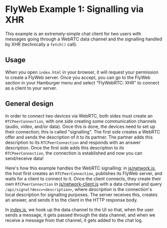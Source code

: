 # FlyWeb Example 1: Signalling via XHR

This example is an extremely-simple chat client for two users with messages
going through a WebRTC data channel and the signalling handled by XHR
(technically a `fetch()` call).

## Usage

When you open `index.html` in your browser, it will request your permission to
create a FlyWeb server. Once you accept, you can go to the FlyWeb section in
your Hamburger menu and select "FlyWebRTC: XHR" to connect as a client to your
server.

## General design

In order to connect two devices via WebRTC, both sides must create an
`RTCPeerConnection`, with one side creating some communication channels (audio,
video, and/or data). Once this is done, the devices need to set up their
connection; this is called "signalling". The first side creates a WebRTC offer
and sends the description of it to its partner. The partner adds this
description to its `RTCPeerConnection` and responds with an answer description.
Once the first side adds this description to *its* `RTCPeerConnection`, the
connection is established and now you can send/receive data!

Here's how this example handles the WebRTC signalling: in
[js/network.js](`js/network.js`), the host first creates an `RTCPeerConnection`,
publishes its FlyWeb server, and waits for a client to connect to it. Once the
client connects, they create their own `RTCPeerConnection` in
[js/network-client.js](`js/network-client.js`) with a data channel and query
`/api/signal?desc=<description>`, where *description* is the connection's local
description for signalling purposes. The server receives this, creates an
answer, and sends it to the client in the HTTP response body.

In [index.js](`index.js`), we hook up the data channel to the UI so that, when
the user sends a message, it gets passed through the data channel, and when we
receive a message from that channel, it gets added to the chat log.
